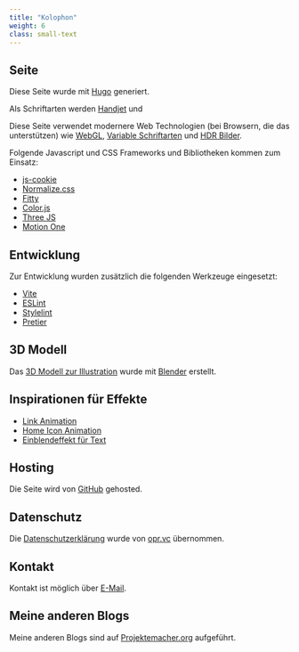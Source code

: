 ```yaml
---
title: "Kolophon"
weight: 6
class: small-text
---
```


## Seite

Diese Seite wurde mit [Hugo](https://gohugo.io/) generiert.

Als Schriftarten werden [Handjet](https://rosettatype.com/Handjet) und

Diese Seite verwendet modernere Web Technologien (bei Browsern, die das unterstützen) wie [WebGL](https://www.khronos.org/webgl/), [Variable Schriftarten](https://fonts.google.com/knowledge/introducing_type/introducing_variable_fonts) und [HDR Bilder](https://gregbenzphotography.com/hdr/).

Folgende Javascript und CSS Frameworks und Bibliotheken kommen zum Einsatz:

<ul class="inline-list">
  <li><a href="https://github.com/js-cookie/js-cookie">js-cookie</a></li>
  <li><a href="https://necolas.github.io/normalize.css/">Normalize.css</a></li>
  <li><a href="https://rikschennink.github.io/fitty/">Fitty</a></li>
  <li><a href="https://colorjs.io/">Color.js</a></li>
  <li><a href="https://threejs.org/">Three JS</a></li>
  <li><a href="https://motion.dev/">Motion One</a></li>
</ul>

## Entwicklung

Zur Entwicklung wurden zusätzlich die folgenden Werkzeuge eingesetzt:

<ul class="inline-list">
  <li><a href="https://vitejs.dev/">Vite</a></li>
  <li><a href="https://eslint.org/">ESLint</a></li>
  <li><a href="https://stylelint.io/">Stylelint</a></li>
  <li><a href="https://prettier.io/">Pretier</a></li>
</ul>

## 3D Modell

Das [3D Modell zur Illustration](#phenomenon) wurde mit [Blender](https://www.blender.org/) erstellt.


## Inspirationen für Effekte

<ul class="inline-list">
  <li><a href="https://codepen.io/RickyMarou/pen/dyoMXYR">Link Animation</a></li>
  <li><a href="https://codepen.io/avixsoft/pen/mdyOLKR">Home Icon Animation</a></li>
  <li><a href="https://animista.net/play/text/focus-in/text-focus-in">Einblendeffekt für Text</a></li>
</ul>

## Hosting

Die Seite wird von [GitHub](https://github.com/) gehosted.

## Datenschutz

Die [Datenschutzerklärung](/about/privacy) wurde von [opr.vc](https://opr.vc/) übernommen.

## Kontakt

Kontakt ist möglich über [E-Mail](mailto:yaapb@projektemacher.org).

## Meine anderen Blogs

Meine anderen Blogs sind auf [Projektemacher.org](https://projektemacher.org/blogs/) aufgeführt.
